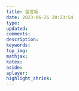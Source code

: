 ```yaml
---
title: 留言板
date: 2023-06-26 20:23:54
type:
updated:
comments:
description:
keywords:
top_img:
mathjax:
katex:
aside:
aplayer:
highlight_shrink:
---
```

